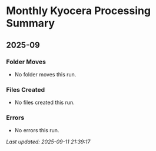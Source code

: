 # Monthly Kyocera Processing Summary
## 2025-09

### Folder Moves
- No folder moves this run.

### Files Created
- No files created this run.

### Errors
- No errors this run.

_Last updated: 2025-09-11 21:39:17_
